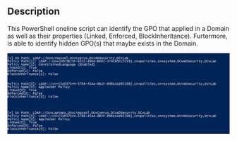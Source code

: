 ## Description

This PowerShell oneline script can identify the GPO that applied in a Domain as well as their properties (Linked, Enforced, BlockInheritance). Furtermore, is able to identify hidden GPO(s) that maybe exists in the Domain.


![alt_text](https://github.com/tasox/PowerShell_scripts/blob/master/gpo.png)
